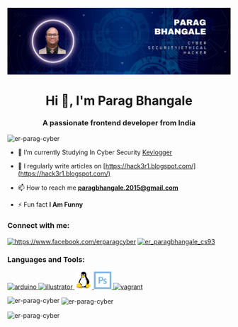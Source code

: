 ![logo](https://github.com/Er-Parag-Cyber/Er-Parag-Cyber/blob/main/Parag%20Pro%20Banner.jpg)
<h1 align="center">Hi 👋, I'm Parag Bhangale</h1>
<h3 align="center">A passionate frontend developer from India</h3>

<p align="left"> <img src="https://komarev.com/ghpvc/?username=er-parag-cyber&label=Profile%20views&color=0e75b6&style=flat" alt="er-parag-cyber" /> </p>

- 🔭 I’m currently Studying In Cyber Security [Keylogger](https://github.com/Er-Parag-Cyber/text-keylogger)

- 📝 I regularly write articles on [https://hack3r1.blogspot.com/](https://hack3r1.blogspot.com/)

- 📫 How to reach me **paragbhangale.2015@gmail.com**

- ⚡ Fun fact **I Am Funny**

<h3 align="left">Connect with me:</h3>
<p align="left">
<a href="https://fb.com/https://www.facebook.com/erparagcyber" target="blank"><img align="center" src="https://raw.githubusercontent.com/rahuldkjain/github-profile-readme-generator/master/src/images/icons/Social/facebook.svg" alt="https://www.facebook.com/erparagcyber" height="30" width="40" /></a>
<a href="https://instagram.com/er_paragbhangale_cs93" target="blank"><img align="center" src="https://raw.githubusercontent.com/rahuldkjain/github-profile-readme-generator/master/src/images/icons/Social/instagram.svg" alt="er_paragbhangale_cs93" height="30" width="40" /></a>
</p>

<h3 align="left">Languages and Tools:</h3>
<p align="left"> <a href="https://www.arduino.cc/" target="_blank" rel="noreferrer"> <img src="https://cdn.worldvectorlogo.com/logos/arduino-1.svg" alt="arduino" width="40" height="40"/> </a> <a href="https://www.adobe.com/in/products/illustrator.html" target="_blank" rel="noreferrer"> <img src="https://www.vectorlogo.zone/logos/adobe_illustrator/adobe_illustrator-icon.svg" alt="illustrator" width="40" height="40"/> </a> <a href="https://www.linux.org/" target="_blank" rel="noreferrer"> <img src="https://raw.githubusercontent.com/devicons/devicon/master/icons/linux/linux-original.svg" alt="linux" width="40" height="40"/> </a> <a href="https://www.photoshop.com/en" target="_blank" rel="noreferrer"> <img src="https://raw.githubusercontent.com/devicons/devicon/master/icons/photoshop/photoshop-line.svg" alt="photoshop" width="40" height="40"/> </a> <a href="https://www.vagrantup.com/" target="_blank" rel="noreferrer"> <img src="https://www.vectorlogo.zone/logos/vagrantup/vagrantup-icon.svg" alt="vagrant" width="40" height="40"/> </a> </p>

<p><img align="left" src="https://github-readme-stats.vercel.app/api/top-langs?username=er-parag-cyber&show_icons=true&locale=en&layout=compact" alt="er-parag-cyber" /></p>

<p>&nbsp;<img align="center" src="https://github-readme-stats.vercel.app/api?username=er-parag-cyber&show_icons=true&locale=en" alt="er-parag-cyber" /></p>

<p><img align="center" src="https://github-readme-streak-stats.herokuapp.com/?user=er-parag-cyber&" alt="er-parag-cyber" /></p>
